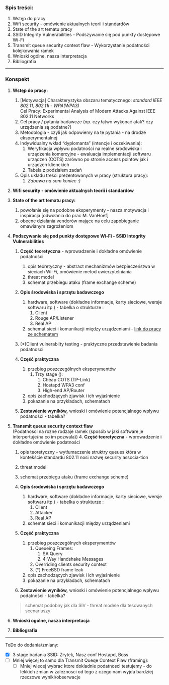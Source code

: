 ### Spis treści:
1. Wstęp do pracy
2. Wifi security - omówienie aktualnych teorii i standardów
3. State of the art tematu pracy
4. SSID Integrity Vulnerabilities - Podszywanie się pod punkty dostępowe Wi-Fi
5. Transmit queue security context flaw - Wykorzystanie podatności kolejkowania ramek
6. Wnioski ogólne, nasza interpretacja
7. Bibliografia


---
### Konspekt

1. **Wstęp do pracy:**

   1. [Motywacja] Charakterystyka obszaru tematycznego: *standard IEEE 802.11, 802.11i -  WPA(WPA3)*   
      Cel Pracy: Experimental Analysis of Modern Attacks Against IEEE 802.11 Networks   
   2. Cel pracy / pytania badawcze (np. czy łatwo wykonać atak? czy urządzenia są podatne?)  
   3. Metodologia - czyli jak odpowiemy na te pytania - na drodze eksperymentalnej  
   4. Indywidualny wkład “dyplomanta” (intencje i oczekiwania):   
      1. Weryfikacja wpływu podatności na realne środowiska i urządzenia komercyjne - ewaluacja implementacji softwaru urządzeń (COTS) zarówno po stronie access pointów jak i urządzeń klienckich  
      2. Tabela z podziałem zadań  
   5. Opis układu treści prezentowanych w pracy (struktura pracy):  
      1. *Zabawa na sam koniec :)*

2. **Wifi security - omówienie aktualnych teorii i standardów**      

3. **State of the art tematu pracy:**

   <!-- 1. obecne informacje o standardzie i omawianych podatnościach, kluczowe aspekty potrzebne do zobrazowania intencji pracy   -->
   1. powołanie się na podobne eksperymenty - nasza motywacja i inspiracja [odwołania do prac M. VanHoef]  
   2. obecne działania vendorów mające na celu zapobieganie omawianym zagrożeniom

4. **Podszywanie się pod punkty dostępowe Wi-Fi - SSID Integrity Vulnerabilities**  
   1. **Część teoretyczna** - wprowadzenie i dokładne omówienie podatności  
      1. opis teoretyczny - abstract mechanizmów bezpieczeństwa w sieciach Wi-Fi,  omówienie metod uwierzytelniania  
      2. threat model  
      3. schemat przebiegu ataku (frame exchange scheme)

   2. **Opis środowiska i sprzętu badawczego**  
      1. hardware, software (dokładne informacje, karty sieciowe, wersje softwaru itp.) - tabelka o strukturze :  
         1. Client  
         2. Rouge AP/Listener  
         3. Real AP  
      2. schemat sieci i komunikacji między urządzeniami - [link do pracy ze schematem](https://docs.google.com/document/d/1HgNRN2SXmuY6QG2xrLxQCXtfMp_a5B7XauGd_jrNtQY/edit?usp=sharing)

   3. (*)Client vulnerabilty testing - praktyczne przedstawienie badania podatnosci

   4. **Część praktyczna**  
      1. przebieg poszczególnych eksperymentów  
         1. Trzy stage ():
            1. Cheap COTS (TP-Link)
            2. Hostapd WPA3 conf
            3. High-end AP/Router
      2. opis zachodzących zjawisk i ich wyjaśnienie  
      3. pokazanie na przykładach, schematach

   5. **Zestawienie wyników,** wnioski i omówienie potencjalnego wpływu podatności - tabelka?

5. **Transmit queue security context flaw**  
   (Podatnosci na rozne rodzaje ramek (sposób w jaki software je interpertuje/na co im pozwala))
   4. **Część teoretyczna** - wprowadzenie i dokładne omówienie podatności
      1. opis teoretyczny - wytłumaczenie struktry queues która w kontekście standardu 802.11 nosi nazwę security associa-tion
      2. threat model  
      3. schemat przebiegu ataku (frame exchange scheme)
      
   5. **Opis środowiska i sprzętu badawczego**  
         1. hardware, software (dokładne informacje, karty sieciowe, wersje softwaru itp.) - tabelka o strukturze :  
            1. Client  
            2. Attacker  
            3. Real AP  
         2. schemat sieci i komunikacji między urządzeniami 

   6. **Część praktyczna**
      1. przebieg poszczególnych eksperymentów
         1. Queueing Frames:
            1. SA Query
            2. 4-Way Handshake Messages
         2. Overriding clients security context
         3. (*) FreeBSD frame leak
      2. opis zachodzących zjawisk i ich wyjaśnienie  
      3. pokazanie na przykładach, schematach    

   7. **Zestawienie wyników,** wnioski i omówienie potencjalnego wpływu podatności - tabelka?
      

   > schemat podobny jak dla SIV - threat modele dla tesowanych scenariuszy
6. **Wnioski ogólne, nasza interpretacja**
7. **Bibliografia**






---
ToDo do dodania/zmiany:
 - [X] 3 stage badania SSID: Zrytek, Nasz conf Hostapd, Boss
 - [ ] Mniej więcej to samo dla Transmit Queqe Context Flaw (framing):
   - [ ] Mniej wiecej wybrac ktore dokladnie podatnosci testujemy - do lekkich zmian w zaleznosci od tego z czego nam wyjda bardziej rzeczowe wyniki/obserwacje
